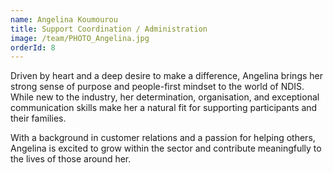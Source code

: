```yaml
---
name: Angelina Koumourou
title: Support Coordination / Administration
image: /team/PHOTO_Angelina.jpg
orderId: 8
---
```


Driven by heart and a deep desire to make a difference, Angelina brings her strong sense of purpose and people-first mindset to the world of NDIS. While new to the industry, her determination, organisation, and exceptional communication skills make her a natural fit for supporting participants and their families.

With a background in customer relations and a passion for helping others, Angelina is excited to grow within the sector and contribute meaningfully to the lives of those around her.